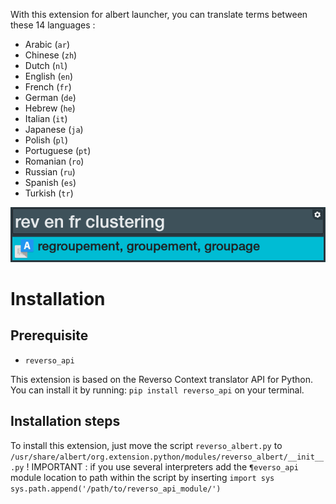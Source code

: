 With this extension for albert launcher, you can translate terms between these 14 languages :

* Arabic (`ar`)
* Chinese (`zh`)
* Dutch (`nl`)
* English (`en`)
* French (`fr`)
* German (`de`)
* Hebrew (`he`)
* Italian (`it`)
* Japanese (`ja`)
* Polish (`pl`)
* Portuguese (`pt`)
* Romanian (`ro`)
* Russian (`ru`)
* Spanish (`es`)
* Turkish (`tr`)

![english_to_french](https://github.com/gitadum/reverso_albert/blob/master/reverso-albert.png?raw=true)

# Installation

## Prerequisite

* `reverso_api`

This extension is based on the Reverso Context translator API for Python. You can install it by running:
`pip install reverso_api` on your terminal.

## Installation steps

To install this extension, just move the script `reverso_albert.py` to `/usr/share/albert/org.extension.python/modules/reverso_albert/__init__.py`
! IMPORTANT : if you use several interpreters add the `¶everso_api` module location to path within the script by inserting 
`import sys`
`sys.path.append('/path/to/reverso_api_module/')`
